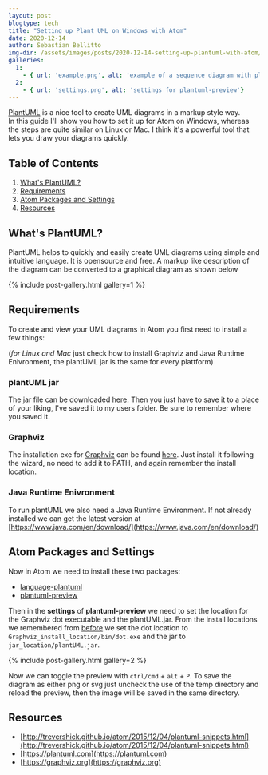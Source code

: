 ```yaml
---
layout: post
blogtype: tech
title: "Setting up Plant UML on Windows with Atom"
date: 2020-12-14
author: Sebastian Bellitto
img-dir: /assets/images/posts/2020-12-14-setting-up-plantuml-with-atom/
galleries:
  1:
    - { url: 'example.png', alt: 'example of a sequence diagram with plantUML'}
  2:
    - { url: 'settings.png', alt: 'settings for plantuml-preview'}
---
```

[PlantUML](https://plantuml.com) is a nice tool to create UML diagrams in a markup style way.<br>
In this guide I'll show you how to set it up for Atom on Windows, whereas the steps are quite similar on Linux or Mac.
I think it's a powerful tool that lets you draw your diagrams quickly.

## Table of Contents
1. [What's PlantUML?](#whats-plantuml)
2. [Requirements](#requirements)
3. [Atom Packages and Settings](#atom-packages-and-settings)
4. [Resources](#resources)

## What's PlantUML?
PlantUML helps to quickly and easily create UML diagrams using simple and intuitive language.
It is opensource and free.
A markup like description of the diagram can be converted to a graphical diagram as shown below

{% include post-gallery.html gallery=1 %}<br>

## Requirements
To create and view your UML diagrams in Atom you first need to install a few things:

(*for Linux and Mac* just check how to install Graphviz and Java Runtime Enivronment, the plantUML jar is the same for every plattform)
### plantUML jar
The jar file can be downloaded [here](http://sourceforge.net/projects/plantuml/files/plantuml.jar/download).
Then you just have to save it to a place of your liking, I've saved it to my users folder.
Be sure to remember where you saved it.
### Graphviz
The installation exe for [Graphviz](https://graphviz.org) can be found [here](https://www2.graphviz.org/Packages/stable/windows/10/cmake/Release/).
Just install it following the wizard, no need to add it to PATH, and again remember the install location.
### Java Runtime Enivronment
To run plantUML we also need a Java Runtime Environment.
If not already installed we can get the latest version at [https://www.java.com/en/download/](https://www.java.com/en/download/)

## Atom Packages and Settings
Now in Atom we need to install these two packages:
  - [language-plantuml](https://atom.io/packages/language-plantuml)
  - [plantuml-preview](https://atom.io/packages/language-plantuml)

Then in the **settings** of **plantuml-preview** we need to set the location for the Graphviz dot executable and the plantUML.jar.
From the install locations we remembered from [before](#requirements) we set the dot location to ``Graphviz_install_location/bin/dot.exe`` and the jar to ``jar_location/plantUML.jar``.

{% include post-gallery.html gallery=2 %}<br>

Now we can toggle the preview with ``ctrl/cmd`` + ``alt`` + ``P``.
To save the diagram as either png or svg just uncheck the use of the temp directory and reload the preview, then the image will be saved in the same directory.
## Resources
  - [http://trevershick.github.io/atom/2015/12/04/plantuml-snippets.html](http://trevershick.github.io/atom/2015/12/04/plantuml-snippets.html)
  - [https://plantuml.com](https://plantuml.com)
  - [https://graphviz.org](https://graphviz.org)
